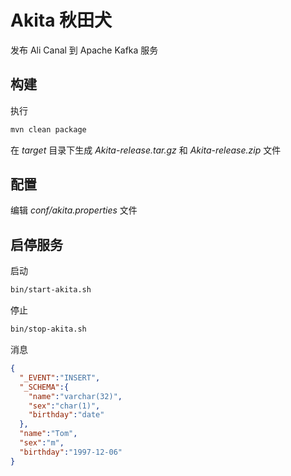 # Akita 秋田犬
发布 Ali Canal 到 Apache Kafka 服务

## 构建

执行

```bash
mvn clean package
```

在 *target* 目录下生成 *Akita-release.tar.gz* 和 *Akita-release.zip* 文件

## 配置

编辑 *conf/akita.properties* 文件

## 启停服务

启动

```bash
bin/start-akita.sh
```

停止

```bash
bin/stop-akita.sh
```

消息

```json
{
  "_EVENT":"INSERT",
  "_SCHEMA":{
    "name":"varchar(32)",
    "sex":"char(1)",
    "birthday":"date"
  },
  "name":"Tom",
  "sex":"m",
  "birthday":"1997-12-06"
}
```
